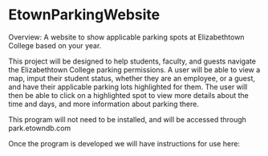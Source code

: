 # EtownParkingWebsite
Overview: A website to show applicable parking spots at Elizabethtown College based on your year.

This project will be designed to help students, faculty, and guests navigate the Elizabethtown College parking permissions. 
A user will be able to view a map, imput their student status, whether they are an employee, or a guest, and have their applicable parking lots highlighted for them.
The user will then be able to click on a highlighted spot to view more details about the time and days, and more information about parking there.

This program will not need to be installed, and will be accessed through park.etowndb.com

Once the program is developed we will have instructions for use here: